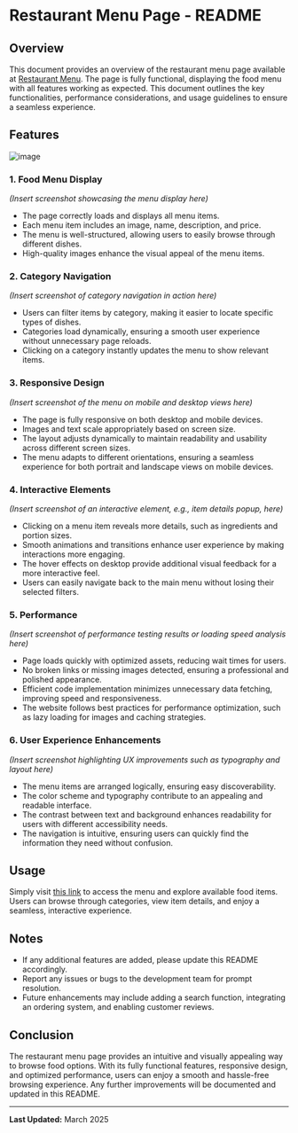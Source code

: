 # Restaurant Menu Page - README

## Overview
This document provides an overview of the restaurant menu page available at [Restaurant Menu](http://restaurant.acs314flutter.xyz/#food-menu). The page is fully functional, displaying the food menu with all features working as expected. This document outlines the key functionalities, performance considerations, and usage guidelines to ensure a seamless experience.

## Features

![image](https://github.com/user-attachments/assets/386d4bb8-38a0-404f-b52f-521f3eda9b01)


### 1. **Food Menu Display**

*(Insert screenshot showcasing the menu display here)*
- The page correctly loads and displays all menu items.
- Each menu item includes an image, name, description, and price.
- The menu is well-structured, allowing users to easily browse through different dishes.
- High-quality images enhance the visual appeal of the menu items.

### 2. **Category Navigation**

*(Insert screenshot of category navigation in action here)*
- Users can filter items by category, making it easier to locate specific types of dishes.
- Categories load dynamically, ensuring a smooth user experience without unnecessary page reloads.
- Clicking on a category instantly updates the menu to show relevant items.

### 3. **Responsive Design**

*(Insert screenshot of the menu on mobile and desktop views here)*
- The page is fully responsive on both desktop and mobile devices.
- Images and text scale appropriately based on screen size.
- The layout adjusts dynamically to maintain readability and usability across different screen sizes.
- The menu adapts to different orientations, ensuring a seamless experience for both portrait and landscape views on mobile devices.

### 4. **Interactive Elements**

*(Insert screenshot of an interactive element, e.g., item details popup, here)*
- Clicking on a menu item reveals more details, such as ingredients and portion sizes.
- Smooth animations and transitions enhance user experience by making interactions more engaging.
- The hover effects on desktop provide additional visual feedback for a more interactive feel.
- Users can easily navigate back to the main menu without losing their selected filters.

### 5. **Performance**

*(Insert screenshot of performance testing results or loading speed analysis here)*
- Page loads quickly with optimized assets, reducing wait times for users.
- No broken links or missing images detected, ensuring a professional and polished appearance.
- Efficient code implementation minimizes unnecessary data fetching, improving speed and responsiveness.
- The website follows best practices for performance optimization, such as lazy loading for images and caching strategies.

### 6. **User Experience Enhancements**

*(Insert screenshot highlighting UX improvements such as typography and layout here)*
- The menu items are arranged logically, ensuring easy discoverability.
- The color scheme and typography contribute to an appealing and readable interface.
- The contrast between text and background enhances readability for users with different accessibility needs.
- The navigation is intuitive, ensuring users can quickly find the information they need without confusion.

## Usage
Simply visit [this link](http://restaurant.acs314flutter.xyz/#food-menu) to access the menu and explore available food items. Users can browse through categories, view item details, and enjoy a seamless, interactive experience.

## Notes
- If any additional features are added, please update this README accordingly.
- Report any issues or bugs to the development team for prompt resolution.
- Future enhancements may include adding a search function, integrating an ordering system, and enabling customer reviews.

## Conclusion
The restaurant menu page provides an intuitive and visually appealing way to browse food options. With its fully functional features, responsive design, and optimized performance, users can enjoy a smooth and hassle-free browsing experience. Any further improvements will be documented and updated in this README.

---
**Last Updated:** March 2025

